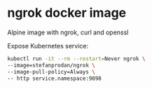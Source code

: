 # ngrok docker image

Alpine image with ngrok, curl and openssl

Expose Kubernetes service:

```bash
kubectl run -it --rm --restart=Never ngrok \
--image=stefanprodan/ngrok \
--image-pull-policy=Always \
-- http service.namespace:9898
```

